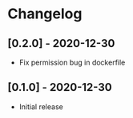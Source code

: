 # Changelog

## [0.2.0] - 2020-12-30
- Fix permission bug in dockerfile

## [0.1.0] - 2020-12-30
- Initial release
